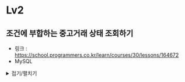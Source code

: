 # Lv2


## 조건에 부합하는 중고거래 상태 조회하기

-   링크 : https://school.programmers.co.kr/learn/courses/30/lessons/164672
-   MySQL

<details>
<summary>접기/펼치기</summary>

```sql
SELECT BOARD_ID, WRITER_ID, TITLE, PRICE,
CASE WHEN STATUS = 'SALE' THEN '판매중'
WHEN STATUS = 'RESERVED' THEN '예약중'
WHEN STATUS = 'DONE' THEN '거래완료'
END AS STATUS
FROM USED_GOODS_BOARD
WHERE CREATED_DATE >= '2022-10-05' AND CREATED_DATE <'2022-10-06'
ORDER BY BOARD_ID DESC;
```
</details>


